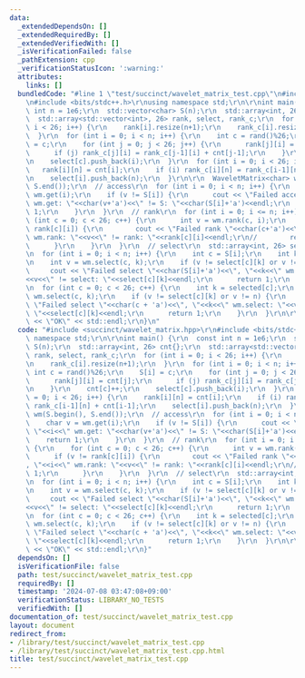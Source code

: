 ```yaml
---
data:
  _extendedDependsOn: []
  _extendedRequiredBy: []
  _extendedVerifiedWith: []
  _isVerificationFailed: false
  _pathExtension: cpp
  _verificationStatusIcon: ':warning:'
  attributes:
    links: []
  bundledCode: "#line 1 \"test/succinct/wavelet_matrix_test.cpp\"\n#include <succinct/wavelet_matrix.hpp>\r\
    \n#include <bits/stdc++.h>\r\nusing namespace std;\r\n\r\nint main() {\r\n  const\
    \ int n = 1e6;\r\n  std::vector<char> S(n);\r\n  std::array<int, 26> cnt{};\r\n\
    \  std::array<std::vector<int>, 26> rank, select, rank_c;\r\n  for (int i = 0;\
    \ i < 26; i++) {\r\n    rank[i].resize(n+1);\r\n    rank_c[i].resize(n+1);\r\n\
    \  }\r\n  for (int i = 0; i < n; i++) {\r\n    int c = rand()%26;\r\n    S[i]\
    \ = c;\r\n    for (int j = 0; j < 26; j++) {\r\n      rank[j][i] = cnt[j];\r\n\
    \      if (j) rank_c[j][i] = rank_c[j-1][i] + cnt[j-1];\r\n    }\r\n    cnt[c]++;\r\
    \n    select[c].push_back(i);\r\n  }\r\n  for (int i = 0; i < 26; i++) {\r\n \
    \   rank[i][n] = cnt[i];\r\n    if (i) rank_c[i][n] = rank_c[i-1][n] + cnt[i-1];\r\
    \n    select[i].push_back(n);\r\n  }\r\n\r\n  WaveletMatrix<char> wm(S.begin(),\
    \ S.end());\r\n  // access\r\n  for (int i = 0; i < n; i++) {\r\n    char v =\
    \ wm.get(i);\r\n    if (v != S[i]) {\r\n      cout << \"Failed access \"<<i<<\"\
    \ wm.get: \"<<char(v+'a')<<\" != S: \"<<char(S[i]+'a')<<endl;\r\n      return\
    \ 1;\r\n    }\r\n  }\r\n  // rank\r\n  for (int i = 0; i <= n; i++) {\r\n    for\
    \ (int c = 0; c < 26; c++) {\r\n      int v = wm.rank(c, i);\r\n      if (v !=\
    \ rank[c][i]) {\r\n        cout << \"Failed rank \"<<char(c+'a')<<\", \"<<i<<\"\
    \ wm.rank: \"<<v<<\" != rank: \"<<rank[c][i]<<endl;\r\n//        return 1;\r\n\
    \      }\r\n    }\r\n  }\r\n  // select\r\n  std::array<int, 26> selected{};\r\
    \n  for (int i = 0; i < n; i++) {\r\n    int c = S[i];\r\n    int k = selected[c]++;\r\
    \n    int v = wm.select(c, k);\r\n    if (v != select[c][k] or v != i) {\r\n \
    \     cout << \"Failed select \"<<char(S[i]+'a')<<\", \"<<k<<\" wm.select: \"\
    <<v<<\" != select: \"<<select[c][k]<<endl;\r\n      return 1;\r\n    }\r\n  }\r\
    \n  for (int c = 0; c < 26; c++) {\r\n    int k = selected[c];\r\n    int v =\
    \ wm.select(c, k);\r\n    if (v != select[c][k] or v != n) {\r\n      cout <<\
    \ \"Failed select \"<<char(c + 'a')<<\", \"<<k<<\" wm.select: \"<<v<<\" != select:\
    \ \"<<select[c][k]<<endl;\r\n      return 1;\r\n    }\r\n  }\r\n\r\n  std::cout\
    \ << \"OK\" << std::endl;\r\n}\n"
  code: "#include <succinct/wavelet_matrix.hpp>\r\n#include <bits/stdc++.h>\r\nusing\
    \ namespace std;\r\n\r\nint main() {\r\n  const int n = 1e6;\r\n  std::vector<char>\
    \ S(n);\r\n  std::array<int, 26> cnt{};\r\n  std::array<std::vector<int>, 26>\
    \ rank, select, rank_c;\r\n  for (int i = 0; i < 26; i++) {\r\n    rank[i].resize(n+1);\r\
    \n    rank_c[i].resize(n+1);\r\n  }\r\n  for (int i = 0; i < n; i++) {\r\n   \
    \ int c = rand()%26;\r\n    S[i] = c;\r\n    for (int j = 0; j < 26; j++) {\r\n\
    \      rank[j][i] = cnt[j];\r\n      if (j) rank_c[j][i] = rank_c[j-1][i] + cnt[j-1];\r\
    \n    }\r\n    cnt[c]++;\r\n    select[c].push_back(i);\r\n  }\r\n  for (int i\
    \ = 0; i < 26; i++) {\r\n    rank[i][n] = cnt[i];\r\n    if (i) rank_c[i][n] =\
    \ rank_c[i-1][n] + cnt[i-1];\r\n    select[i].push_back(n);\r\n  }\r\n\r\n  WaveletMatrix<char>\
    \ wm(S.begin(), S.end());\r\n  // access\r\n  for (int i = 0; i < n; i++) {\r\n\
    \    char v = wm.get(i);\r\n    if (v != S[i]) {\r\n      cout << \"Failed access\
    \ \"<<i<<\" wm.get: \"<<char(v+'a')<<\" != S: \"<<char(S[i]+'a')<<endl;\r\n  \
    \    return 1;\r\n    }\r\n  }\r\n  // rank\r\n  for (int i = 0; i <= n; i++)\
    \ {\r\n    for (int c = 0; c < 26; c++) {\r\n      int v = wm.rank(c, i);\r\n\
    \      if (v != rank[c][i]) {\r\n        cout << \"Failed rank \"<<char(c+'a')<<\"\
    , \"<<i<<\" wm.rank: \"<<v<<\" != rank: \"<<rank[c][i]<<endl;\r\n//        return\
    \ 1;\r\n      }\r\n    }\r\n  }\r\n  // select\r\n  std::array<int, 26> selected{};\r\
    \n  for (int i = 0; i < n; i++) {\r\n    int c = S[i];\r\n    int k = selected[c]++;\r\
    \n    int v = wm.select(c, k);\r\n    if (v != select[c][k] or v != i) {\r\n \
    \     cout << \"Failed select \"<<char(S[i]+'a')<<\", \"<<k<<\" wm.select: \"\
    <<v<<\" != select: \"<<select[c][k]<<endl;\r\n      return 1;\r\n    }\r\n  }\r\
    \n  for (int c = 0; c < 26; c++) {\r\n    int k = selected[c];\r\n    int v =\
    \ wm.select(c, k);\r\n    if (v != select[c][k] or v != n) {\r\n      cout <<\
    \ \"Failed select \"<<char(c + 'a')<<\", \"<<k<<\" wm.select: \"<<v<<\" != select:\
    \ \"<<select[c][k]<<endl;\r\n      return 1;\r\n    }\r\n  }\r\n\r\n  std::cout\
    \ << \"OK\" << std::endl;\r\n}"
  dependsOn: []
  isVerificationFile: false
  path: test/succinct/wavelet_matrix_test.cpp
  requiredBy: []
  timestamp: '2024-07-08 03:47:08+09:00'
  verificationStatus: LIBRARY_NO_TESTS
  verifiedWith: []
documentation_of: test/succinct/wavelet_matrix_test.cpp
layout: document
redirect_from:
- /library/test/succinct/wavelet_matrix_test.cpp
- /library/test/succinct/wavelet_matrix_test.cpp.html
title: test/succinct/wavelet_matrix_test.cpp
---
```

